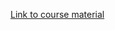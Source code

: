 [Link to course material](https://drive.google.com/drive/folders/1lwGYNbwBcBa00fkWA5ZcEcPg8GNc4btk?usp=sharing)
